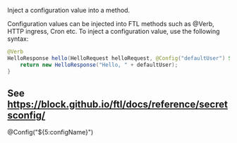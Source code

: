 Inject a configuration value into a method.

Configuration values can be injected into FTL methods such as @Verb, HTTP ingress, Cron etc. To inject a configuration value, use the following syntax:

```java
@Verb
HelloResponse hello(HelloRequest helloRequest, @Config("defaultUser") String defaultUser) {
    return new HelloResponse("Hello, " + defaultUser);
}
```

See https://block.github.io/ftl/docs/reference/secretsconfig/
---

@Config("${5:configName}")
